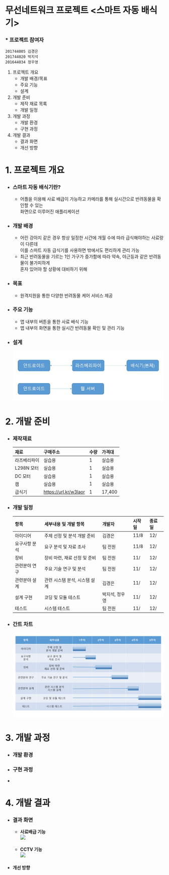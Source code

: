 # 무선네트워크 프로젝트 <스마트 자동 배식기>

### * **프로젝트 참여자**
    201744005 김경은
    201744020 박지석
    201644034 정우영

1. 프로젝트 개요
    * 개발 배경/목표
    * 주요 기능
    * 설계
2. 개발 준비
    * 제작 재료 목록
    * 개발 일정
3. 개발 과정
    * 개발 환경
    * 구현 과정
4. 개발 결과
    * 결과 화면
    * 개선 방향


# 1. 프로젝트 개요
- ### 스마트 자동 배식기란?
    - 어플을 이용해 사료 배급이 가능하고 카메라를 통해 실시간으로 반려동물을 확인할 수 있는<br>화면으로 이루어진 애플리케이션 

- ### 개발 배경
    - 어린 강아지 같은 경우 항상 일정한 시간에 개월 수에 따라 급식해야하는 사료랑이 다른데<br>이를 스마트 자동 급식기를 사용하면 밖에서도 편리하게 관리 가능
    - 최근 반려동물을 기르는 1인 가구가 증가함에 따라 약속, 야근등과 같은 반려동물이 불가피하게<br>혼자 있어야 할 상황에 대비하기 위해

- ### 목표
    - 원격지원을 통한 다양한 반려동물 케어 서비스 제공

- ### 주요 기능
    - 앱 내부의 버튼을 통한 사료 배식 기능
    - 앱 내부의 화면을 통한 실시간 반려동물 확인 및 관리 기능
   
- ### 설계
     <img src="./img/회로도 아이콘.jpg">
  
# 2. 개발 준비

- ### 제작재료
    | 재료 | 구매주소 | 수량 | 가격대 |
    |---|---|---|---|
    | 라즈베리파이 | 실습용 | 1 | 실습용 |
    | L298N 모터 | 실습용 | 1 | 실습용 | 
    | DC 모터 | 실습용 | 1 | 실습용 |
    | 캠 | 실습용 | 1 | 실습용 |
    | 급식기 | https://url.kr/w3laor | 1 | 17,400 |

- ### 개발 일정
    | 항목 | 세부내용 및 개발 항목 | 개발자 | 시작일 | 종료일 |
    |---|---|---|---|---|
    | 아이디어 | 주제 선정 및 분석 개발 준비 | 김경은 | 11/8 | 12/ |
    | 요구사항 분석 | 요구 분석 및 자료 조사 | 팀 전원 | 11/8 | 12/ |
    | 장비 | 장비 마련, 재료 선정 및 준비 | 팀 전원 | 11/ | 12/ |
    | 관련분야 연구 | 주요 기술 연구 및 분석 | 팀 전원 | 11/ | 12/ |
    | 관련분야 설계 | 관련 시스템 분석, 시스템 설계 | 김경은 | 11/ | 12/ |
    | 설계 구현 | 코딩 및 모듈 테스트 | 박지석, 정우영 | 11/ | 12/ |
    | 테스트 | 시스템 테스트 | 팀 전원 | 11/ | 12/ |
    
 - ### 간트 차트
     <img src="./img/개발일정.png">

# 3. 개발 과정
- ### 개발 환경
- ### 구현 과정
- 
# 4. 개발 결과
- ### 결과 화면
    * **사료배급 기능**<br>
        <img width="{80%" src="./gif/사료배급.gif"><br><br>
    * **CCTV 기능**<br>
       <img width="{80%" src="./gif/cctv.gif">
       
- #### 개선 방향

